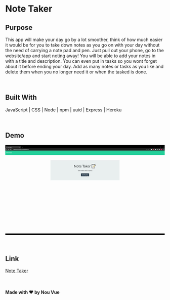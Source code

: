 # Note Taker
## Purpose
This app will make your day go by a lot smoother, think of how much easier it would be for you to take down notes as you go on with your day without the need of carrying a note pad and pen. Just pull out your phone, go to the website/app and start noting away! You will be able to add your notes in with a title and description. You can even put in tasks so you wont forget about it before ending your day. Add as many notes or tasks as you like and delete them when you no longer need it or when the tasked is done.

<br/>

## Built With
JavaScript | CSS | Node | npm | uuid | Express | Heroku

<br/>

## Demo
![](https://github.com/AndyBoyee604/Note-Taker/blob/main/Demo/Note-Taker-Demo.gif)

<br/>

## Link
[Note Taker](https://afternoon-lake-84914.herokuapp.com/)

<br/>

#### Made with ❤️ by Nou Vue